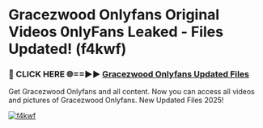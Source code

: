 # Gracezwood Onlyfans Original Videos 0nlyFans Leaked - Files Updated! (f4kwf)

<h3>🔴 CLICK HERE 🌐==►► <a href="https://tinyurl.com/ehrbuxhb" rel="nofollow">Gracezwood Onlyfans Updated Files</a></h3>

Get Gracezwood Onlyfans and all content. Now you can access all videos and pictures of Gracezwood Onlyfans. New Updated Files 2025!

[![f4kwf](https://i.imgur.com/lVYEuWS.gif)](https://tinyurl.com/ehrbuxhb)
